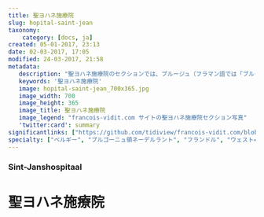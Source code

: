 ```yaml
---
title: 聖ヨハネ施療院
slug: hopital-saint-jean
taxonomy:
    category: [docs, ja]
created: 05-01-2017, 23:13
date: 02-03-2017, 17:05
modified: 24-03-2017, 21:58
metadata:
   description: "聖ヨハネ施療院のセクションでは、ブルージュ（フラマン語では「ブルッヘ」）の旧聖ヨハネ施療院であるハンス・メムリンク美術館の代表的な様々な芸術作品の理解を深めるための資料が提供されています。それは例えば、ブルージュに活躍したハンス・メムリンク筆の主な作品として知られている〈洗礼者聖ヨハネと福音書記者聖ヨハネの三連画〉、〈聖ウルスラの聖遺物箱〉、あるいは〈マールテン・ファン・ニューウェンホーフェの二連画〉です。"
   keywords: '聖ヨハネ施療院'
   image: hopital-saint-jean_700x365.jpg
   image_width: 700
   image_height: 365
   image_title: 聖ヨハネ施療院
   image_legend: "francois-vidit.com サイトの聖ヨハネ施療院セクション写真"
   'twitter:card': summary
significantlinks: ["https://github.com/tidiview/francois-vidit.com/blob/master/user/sites/docs/pages/01.home/06.bruges/01.hopital-saint-jean/chapter.ja.md"]
specialty: ["ベルギー", "ブルゴーニュ領ネーデルラント", "フランドル", "ウェスト=フランデレン州", "ブルージュ", "ブルッヘ", "初期フランドル派", "北方ルネサンス", "フランドル絵画", "ブルージュでの美術館", "ブルッヘでの美術館", "聖ヨハネ施療院", "ハンス・メムリンク美術館", "ハンス・メムリンク"]
---
```

### Sint-Janshospitaal

# 聖ヨハネ施療院